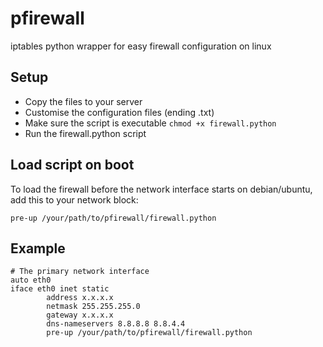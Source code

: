 # pfirewall
iptables python wrapper for easy firewall configuration on linux

## Setup
- Copy the files to your server
- Customise the configuration files (ending .txt)
- Make sure the script is executable `chmod +x firewall.python`
- Run the firewall.python script

## Load script on boot
To load the firewall before the network interface starts on debian/ubuntu, add this to your network block:
```
pre-up /your/path/to/pfirewall/firewall.python
```

## Example
```
# The primary network interface
auto eth0
iface eth0 inet static
        address x.x.x.x
        netmask 255.255.255.0
        gateway x.x.x.x
        dns-nameservers 8.8.8.8 8.8.4.4
        pre-up /your/path/to/pfirewall/firewall.python
```
